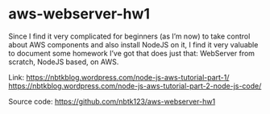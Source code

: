 # aws-webserver-hw1

Since I find it very complicated for beginners (as I’m now) to take control about AWS components and also install NodeJS on it, I find it very valuable to document some homework I’ve got that does just that: WebServer from scratch, NodeJS based, on AWS.
 
Link:
https://nbtkblog.wordpress.com/node-js-aws-tutorial-part-1/
https://nbtkblog.wordpress.com/node-js-aws-tutorial-part-2-node-js-code/

Source code:
https://github.com/nbtk123/aws-webserver-hw1
